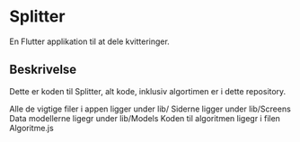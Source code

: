 # Splitter

En Flutter applikation til at dele kvitteringer.

## Beskrivelse

Dette er koden til Splitter, alt kode, inklusiv algortimen er i dette repository.

Alle de vigtige filer i appen ligger under lib/
Siderne ligger under lib/Screens
Data modellerne ligegr under lib/Models
Koden til algoritmen ligegr i filen Algoritme.js
